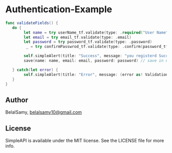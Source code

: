 # Authentication-Example

```swift 
func validateFields() {
   do {
        let name = try userName_tf.validate(type: .required("User Name"))
        let email = try email_tf.validate(type: .email)
        let password = try password_tf.validate(type: .password)
         _ = try confirmPasswrod_tf.validate(type: .confirm(password_tf))

        self.simpleAlert(title: "Success", message: "you registerd Successfully !")
        save(name: name, email: email, password: password) // save in userDefaults

   } catch(let error) {
        self.simpleAlert(title: "Error", message: (error as! ValidationError).message)
   }
}
```

## Author

BelalSamy, belalsamy10@gmail.com

## License

SimpleAPI is available under the MIT license. See the LICENSE file for more info.
